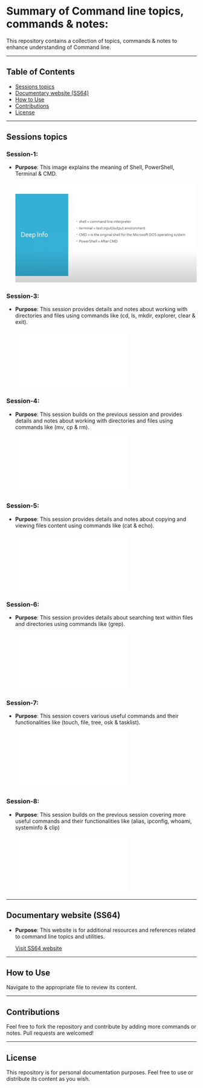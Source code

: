 # Summary of Command line topics, commands & notes:

This repository contains a collection of topics, commands & notes to enhance understanding of Command line.

---

## Table of Contents

- [Sessions topics](#sessions-topics)
- [Documentary website (SS64)](#documentary-website-SS64)
- [How to Use](#how-to-use)
- [Contributions](#contributions)
- [License](#license)

---

## Sessions topics

### Session-1: 
- **Purpose**: This image explains the meaning of Shell, PowerShell, Terminal & CMD.

  ![View image](Session-1.PNG)

### Session-3:
- **Purpose**: This session provides details and notes about working with directories and files using commands like (cd, ls, mkdir, explorer, clear & exit).

  ![View session](Session-3.txt)

### Session-4: 
- **Purpose**: This session builds on the previous session and provides details and notes about working with directories and files using commands like (mv, cp & rm).

  ![View session](Session-4.txt)

### Session-5:
- **Purpose**: This session provides details and notes about copying and viewing files content using commands like (cat & echo).

  ![View session](Session-5.txt)

### Session-6:
- **Purpose**: This session provides details about searching text within files and directories using commands like (grep).

  ![View session](Session-6.txt)

### Session-7:
- **Purpose**: This session covers various useful commands and their functionalities like (touch, file, tree, osk & tasklist).

  ![View session](Session-7.txt)

### Session-8:
- **Purpose**: This session builds on the previous session covering more useful commands and their functionalities like (alias, ipconfig, whoami, systeminfo & clip)

  ![View session](Session-8.txt)

---

## Documentary website (SS64)

- **Purpose**: This website is for additional resources and references related to command line topics and utilities.

  [Visit SS64 website](https://ss64.com/)

---

## How to Use

Navigate to the appropriate file to review its content.

---

## Contributions

Feel free to fork the repository and contribute by adding more commands or notes. Pull requests are welcomed!

---

## License

This repository is for personal documentation purposes. Feel free to use or distribute its content as you wish.
